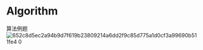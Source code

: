 # Algorithm
算法例题
![652c8d5ec2a94b9d7f619b23809214a6dd2f9c85d775a1d0cf3a99690b511fe4 0](https://user-images.githubusercontent.com/100683327/156697892-c9b87892-6c2f-483a-8567-1ab604a5ea22.jpg)
